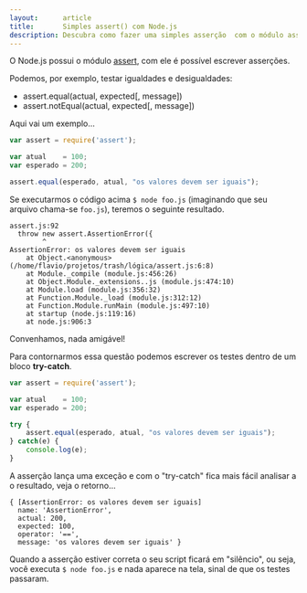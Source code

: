 ```yaml
---
layout:      article
title:       Simples assert() com Node.js
description: Descubra como fazer uma simples asserção  com o módulo assert() do Node.js (JavaScript)
---
```


O Node.js possui o módulo [assert](https://nodejs.org/api/assert.html "link-externo"), com ele é possível escrever
asserções.

Podemos, por exemplo, testar igualdades e desigualdades:

- assert.equal(actual, expected[, message])
- assert.notEqual(actual, expected[, message])

Aqui vai um exemplo...

```javascript
var assert = require('assert');

var atual    = 100;
var esperado = 200;

assert.equal(esperado, atual, "os valores devem ser iguais");
```

Se executarmos o código acima `$ node foo.js` (imaginando que seu arquivo chama-se `foo.js`), teremos o seguinte 
resultado.

    assert.js:92
      throw new assert.AssertionError({
            ^
    AssertionError: os valores devem ser iguais
        at Object.<anonymous> (/home/flavio/projetos/trash/lógica/assert.js:6:8)
        at Module._compile (module.js:456:26)
        at Object.Module._extensions..js (module.js:474:10)
        at Module.load (module.js:356:32)
        at Function.Module._load (module.js:312:12)
        at Function.Module.runMain (module.js:497:10)
        at startup (node.js:119:16)
        at node.js:906:3


Convenhamos, nada amigável!

Para contornarmos essa questão podemos escrever os testes dentro de um bloco __try-catch__.

```javascript
var assert = require('assert');

var atual    = 100;
var esperado = 200;

try {
    assert.equal(esperado, atual, "os valores devem ser iguais");
} catch(e) {
    console.log(e);
}
```

A asserção lança uma exceção e com o "try-catch" fica mais fácil analisar a o resultado, veja o retorno...

    { [AssertionError: os valores devem ser iguais]
      name: 'AssertionError',
      actual: 200,
      expected: 100,
      operator: '==',
      message: 'os valores devem ser iguais' }

Quando a asserção estiver correta o seu script ficará em "silêncio", ou seja, você executa `$ node foo.js` e nada 
aparece na tela, sinal de que os testes passaram.
